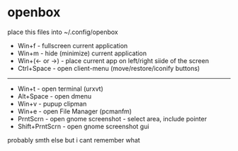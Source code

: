 # openbox
place this files into ~/.config/openbox

* Win+f             - fullscreen current application
* Win+m             - hide (minimize) current application
* Win+(← or →)      - place current app on left/right siide of the screen
* Ctrl+Space        - open client-menu (move/restore/iconify buttons)
---
* Win+t             - open terminal (urxvt) 
* Alt+Space         - open dmenu
* Win+v             - pupup clipman
* Win+e             - open File Manager (pcmanfm)
* PrntScrn          - open gnome screenshot - select area, include pointer
* Shift+PrntScrn    - open gnome screenshot gui

probably smth else but i cant remember what
